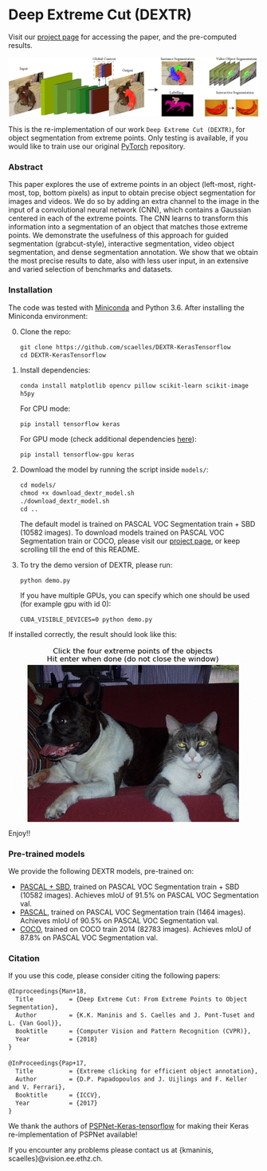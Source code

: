 # Deep Extreme Cut (DEXTR)
Visit our [project page](http://www.vision.ee.ethz.ch/~cvlsegmentation/dextr) for accessing the paper, and the pre-computed results.

![DEXTR](doc/dextr.png)

This is the re-implementation of our work `Deep Extreme Cut (DEXTR)`, for object segmentation from extreme points. Only testing is available, if you would like to train use our original [PyTorch](https://github.com/scaelles/DEXTR-PyTorch) repository.

### Abstract
This paper explores the use of extreme points in an object (left-most, right-most, top, bottom pixels) as input to obtain precise object segmentation for images and videos. We do so by adding an extra channel to the image in the input of a convolutional neural network (CNN), which contains a Gaussian centered in each of the extreme points. The CNN learns to transform this information into a segmentation of an object that matches those extreme points. We demonstrate the usefulness of this approach for guided segmentation (grabcut-style), interactive segmentation, video object segmentation, and dense segmentation annotation. We show that we obtain the most precise results to date, also with less user input, in an extensive and varied selection of benchmarks and datasets.

### Installation
The code was tested with [Miniconda](https://conda.io/miniconda.html) and Python 3.6. After installing the Miniconda environment:


0. Clone the repo:
    ```Shell
    git clone https://github.com/scaelles/DEXTR-KerasTensorflow
    cd DEXTR-KerasTensorflow
    ```
 
1. Install dependencies:
    ```Shell
    conda install matplotlib opencv pillow scikit-learn scikit-image h5py
    ```
    For CPU mode:
    ```Shell
    pip install tensorflow keras
    ```
    For GPU mode (check additional dependencies [here](https://www.tensorflow.org/install/)):
    ```Shell
    pip install tensorflow-gpu keras
    ```
  
2. Download the model by running the script inside ```models/```:
    ```Shell
    cd models/
    chmod +x download_dextr_model.sh
    ./download_dextr_model.sh
    cd ..
    ```
    The default model is trained on PASCAL VOC Segmentation train + SBD (10582 images). To download models trained on PASCAL VOC Segmentation train or COCO, please visit our [project page](http://www.vision.ee.ethz.ch/~cvlsegmentation/dextr/#downloads), or keep scrolling till the end of this README.

3. To try the demo version of DEXTR, please run:
    ```Shell
    python demo.py
    ```
    If you have multiple GPUs, you can specify which one should be used (for example gpu with id 0):
    ```Shell
    CUDA_VISIBLE_DEVICES=0 python demo.py
    ```
If installed correctly, the result should look like this:
<p align="center"><img src="doc/github_teaser.gif" align="center" width=480 height=auto/></p>

Enjoy!!

### Pre-trained models
We provide the following DEXTR models, pre-trained on:
  * [PASCAL + SBD](https://data.vision.ee.ethz.ch/csergi/share/DEXTR/dextr_pascal-sbd.h5), trained on PASCAL VOC Segmentation train + SBD (10582 images). Achieves mIoU of 91.5% on PASCAL VOC Segmentation val.
  * [PASCAL](https://data.vision.ee.ethz.ch/csergi/share/DEXTR/dextr_pascal.h5), trained on PASCAL VOC Segmentation train (1464 images). Achieves mIoU of 90.5% on PASCAL VOC Segmentation val.
  * [COCO](https://data.vision.ee.ethz.ch/csergi/share/DEXTR/dextr_coco.h5), trained on COCO train 2014 (82783 images). Achieves mIoU of 87.8% on PASCAL VOC Segmentation val.

### Citation
If you use this code, please consider citing the following papers:

	@Inproceedings{Man+18,
	  Title          = {Deep Extreme Cut: From Extreme Points to Object Segmentation},
	  Author         = {K.K. Maninis and S. Caelles and J. Pont-Tuset and L. {Van Gool}},
	  Booktitle      = {Computer Vision and Pattern Recognition (CVPR)},
	  Year           = {2018}
	}

	@InProceedings{Pap+17,
	  Title          = {Extreme clicking for efficient object annotation},
	  Author         = {D.P. Papadopoulos and J. Uijlings and F. Keller and V. Ferrari},
	  Booktitle      = {ICCV},
	  Year           = {2017}
	}


We thank the authors of [PSPNet-Keras-tensorflow](https://github.com/Vladkryvoruchko/PSPNet-Keras-tensorflow) for making their Keras re-implementation of PSPNet available!

If you encounter any problems please contact us at {kmaninis, scaelles}@vision.ee.ethz.ch.

